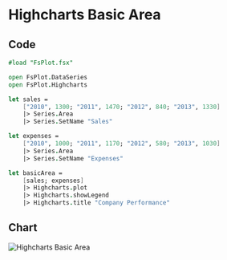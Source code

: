 Highcharts Basic Area
=====================

Code
----

```fsharp
#load "FsPlot.fsx"

open FsPlot.DataSeries
open FsPlot.Highcharts

let sales =
    ["2010", 1300; "2011", 1470; "2012", 840; "2013", 1330]
    |> Series.Area
    |> Series.SetName "Sales"

let expenses =
    ["2010", 1000; "2011", 1170; "2012", 580; "2013", 1030]
    |> Series.Area
    |> Series.SetName "Expenses"

let basicArea =
    [sales; expenses]
    |> Highcharts.plot
    |> Highcharts.showLegend
    |> Highcharts.title "Company Performance"
```
Chart
-----

![Highcharts Basic Area](https://raw.github.com/TahaHachana/FsPlot/master/screenshots/HighchartsBasicArea.PNG)